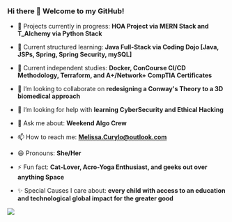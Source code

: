 ### Hi there 👋 Welcome to my GitHub!




- 🔭 Projects currently in progress: **HOA Project via MERN Stack and T_Alchemy via Python Stack**

- 🌱 Current structured learning: **Java Full-Stack via Coding Dojo [Java, JSPs, Spring, Spring Security, mySQL]**
- 🌱 Current independent studies: **Docker, ConCourse CI/CD Methodology, Terraform, and A+/Network+ CompTIA Certificates**

- 👯 I’m looking to collaborate on **redesigning a Conway's Theory to a 3D biomedical approach**
- 🤔 I’m looking for help with **learning CyberSecurity and Ethical Hacking**

- 💬 Ask me about: **Weekend Algo Crew**

- 📫 How to reach me: **Melissa.Curylo@outlook.com**
- 😄 Pronouns: **She/Her**
- ⚡ Fun fact: **Cat-Lover, Acro-Yoga Enthusiast, and geeks out over anything Space** 
- ✨ Special Causes I care about: **every child with access to an education and technological global impact for the greater good**




<a href="https://github.com/melissacurylo/github-readme-stats">
  <img align="center" src="https://github-readme-stats.vercel.app/api/pin/?username=melissacurylo&repo=github-readme-stats" />
</a>


